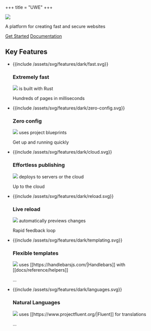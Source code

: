 +++
title = "UWE"
+++

<div class="home-banner">
  <img src="{{link "/assets/svg/home-stacked.svg"}}" />
  <p class="strapline">
    A platform for creating fast and secure websites
  </p>
  <nav>
    <a class="button x-large primary" href="{{link "/docs/tutorials/getting-started/"}}">Get Started</a>
    <a class="button x-large" href="{{link "/docs/"}}">Documentation</a>
  </nav>
  <h2>Key Features</h2>
</div>

<ul class="features">
  <li>
    <div>{{include /assets/svg/features/dark/fast.svg}}<h3>Extremely fast</h3></div>
    <p class="detail text-x-large"><img src="{{link "/assets/svg/small-mark.svg"}}" /> <span>is built with Rust</span></p>
    <p class="text-large">Hundreds of pages in milliseconds</p>
  </li>
  <li>
    <div>{{include /assets/svg/features/dark/zero-config.svg}} <h3>Zero config</h3></div>
    <p class="detail text-x-large"><img src="{{link "/assets/svg/small-mark.svg"}}" /> <span>uses project blueprints</span></p>
    <p class="text-large">Get up and running quickly</p>
  </li>
  <li>
    <div>{{include /assets/svg/features/dark/cloud.svg}}<h3>Effortless publishing</h3></div>
    <p class="detail text-x-large"><img src="{{link "/assets/svg/small-mark.svg"}}" /> <span>deploys to servers or the cloud</span></p>
    <p class="text-large">Up to the cloud</p>
  </li>
  <li>
    <div>{{include /assets/svg/features/dark/reload.svg}}<h3>Live reload</h3></div>
    <p class="detail text-x-large"><img src="{{link "/assets/svg/small-mark.svg"}}" /> <span>automatically previews changes</span></p>
    <p class="text-large">Rapid feedback loop</p>
  </li>
  <li>
    <div>{{include /assets/svg/features/dark/templating.svg}}<h3>Flexible templates</h3></div>
    <p class="detail text-x-large"><img src="{{link "/assets/svg/small-mark.svg"}}" /> <span>uses [[https://handlebarsjs.com/|Handlebars]] with [[docs/reference/helpers]]</span></p>
    <p class="text-large">...</p>
  </li>
  <li>
    <div>{{include /assets/svg/features/dark/languages.svg}}<h3>Natural Languages</h3></div>
    <p class="detail text-x-large"><img src="{{link "/assets/svg/small-mark.svg"}}" /> <span>uses [[https://www.projectfluent.org/|Fluent]] for translations</span></p>
    <p class="text-large">...</p>
  </li>
</ul>
